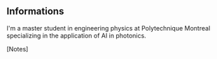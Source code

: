 Informations
------------

I'm a master student in engineering physics at Polytechnique Montreal specializing in the application of AI in photonics. 

[Notes]
